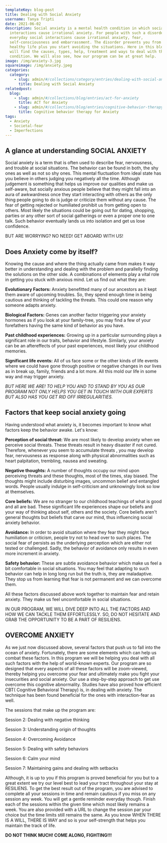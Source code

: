 ```yaml
---
templateKey: blog-post
title: Dealing with Social Anxiety
username: Tanya Tripti
date: 2021-06-02
description: Social anxiety is a mental health condition in which social
  interactions cause irrational anxiety. For people with such a disorder,
  everyday social interactions cause irrational anxiety, fear,
  self-consciousness and embarrassment. The disorder prevents you from living a
  healthy life plus you start avoiding the situations. Here in this blog, we
  will find the causes, types, help, treatment and ways to deal with the
  condition. We will also see, how our program can be at great help.
image: /img/anxiety-3.jpg
squareimage: /img/anxiety.jpeg
categories:
  category:
    - slug: admin/#/collections/category/entries/dealing-with-social-anxiety?ref=workflow
      title: Dealing with Social Anxiety
relatedpost:
  blog:
    - slug: admin/#/collections/blog/entries/act-for-anxiety
      title: ACT for Anxiety
    - slug: admin/#/collections/blog/entries/cognitive-behavior-therapy-cbt-for-anxiety
      title: Cognitive behavior therapy for Anxiety
tags:
  - Anxiety
  - Societal-fear
  - Imperfections
---
```

<!--StartFragment-->

## **A glance at understanding SOCIAL ANXIETY**

Social anxiety is a term that is often used to describe fear, nervousness, and trouble at social situations. The behavior can be found in both, the shy ones as well as not so shy ones. This mental fluctuation from ideal state has you believe in others judging you negatively all the time. Although judgement is something that helps us improve our qualities and make us self-aware, but socially anxious people believe that they might fall into an aura of awkwardness once they start interacting with others as the only thing people going to do is judge or criticize them without any cause. The fear of getting rejected or humiliated prohibit us from getting open to others. Most likely the situations could be going out for dating, shopping, parties or any other sort of social gatherings or even a proper one to one talk. Such behavior eventually lands us into isolation and get us lose confidence. 

BUT ARE WORRYING? NO NEED! GET ABOARD WITH US!

## Does Anxiety come by itself?

Knowing the cause and where the thing actually came from makes it way better in understanding and dealing with the problem and parallelly finding the solutions on the other side. A combinations of elements play a vital role in getting you stuck with anxious mind. Let us find out what they are:

**Evolutionary Factors:** Anxiety benefitted many of our ancestors as it kept them aware of upcoming troubles. So, they spend enough time in being cautious and thinking of tackling the threats. This could one reason why someone adapts anxiety.

**Biological Factors:** Genes can another factor triggering your anxiety hormones as if you look at your family-tree, you may find a few of your forefathers having the same kind of behavior as you have.

**Past childhood experiences:** Growing up in a particular surrounding plays a significant role in our traits, behavior and lifestyle. Similarly, your anxiety can be an aftereffects of your past experiences, most likely your childhood memories.

**Significant life events:** All of us face some or the other kinds of life events where we could have gone through positive or negative changes in our lives as in break up, family, friends and a lot more. All this mold our life in some way and may trigger anxiety.

*BUT HERE WE ARE! TO HELP YOU AND TO STAND BY YOU AS OUR PROGRAM NOT ONLY HELPS YOU GET IN TOUCH WITH OUR EXPERTS BUT ALSO HAS YOU GET RID OFF IRREGULARITIES.*

## **Factors that keep social anxiety going**

Having understood what anxiety is, it becomes important to know what factors keep the behavior awake. Let's know:

**Perception of social threat:** We are most likely to develop anxiety when we perceive social threats. These threats result in heavy disaster if not cured. Therefore, whenever you seem to accumulate threats , you may develop fear, nervousness as response along with physical abnormalities such as heart palpitation, trembling, nausea and sweating.

**Negative thoughts:** A number of thoughts occupy our mind upon perceiving threats and these thoughts, most of the times, stay biased. The thoughts might include disturbing images, uncommon belief and entangled words. People usually indulge in self-criticism and unknowingly look so low at themselves.

**Core beliefs:** We are no stranger to our childhood teachings of what is good and all are bad. These significant life experiences shape our beliefs and your way of thinking about self, others and the society. Core beliefs aren't general thoughts but beliefs that carve our mind, thus influencing social anxiety behavior.

**Avoidance:** In order to avoid situation where they fear they might face humiliation or criticism, people try not to head over to such places. The social fear of persists as the underlying perception which are either not tested or challenged. Sadly, the behavior of avoidance only results in even more increment in anxiety.

**Safety behavior:** These are subtle avoidance behavior which make us feel a bit comfortable in social situations. You may feel that adapting to such behavior can help in long long run but the truth is, they are maladaptive. They stop us from learning that fear is not permanent and we can overcome them.

All these factors discussed above work together to maintain fear and retain anxiety. They make us feel uncomfortable in social situations. 

IN OUR PROGRAM, WE WILL DIVE DEEP INTO ALL THE FACTORS AND HOW WE CAN TACKLE THEM EFFORTLESSLY. SO, DO NOT HESITATE AND GRAB THE OPPORTUNITY TO BE A PART OF RESILIENS.

## **OVERCOME ANXIETY**

As we just now discussed above, several factors that push us to fall into the ocean of anxiety. Fortunately, there are some elements which can help us combat these factors. In this program we will be helping you deal with all such factors with the help of world-known experts. Our program are so designed that every aspects of all these factors will be zoom-viewed, thereby helping you overcome your fear and ultimately make you fight your insecurities and social anxiety. Our use a step-by-step approach to get use overcome this cognitive abnormality. Studies have also proved how efficient CBT( Cognitive Behavioral Therapy) is, in dealing with anxiety. The technique has been found beneficial for the ones with interaction-fear as well.

The sessions that make up the program are: 

Session 2: Dealing with negative thinking

Session 3: Understanding origin of thoughts

Session 4: Overcoming Avoidance 

Session 5: Dealing with safety behaviors 

Session 6: Calm your mind 

Session 7: Maintaining gains and dealing with setbacks

Although, it is up to you if this program is proved beneficial for you but to a great extent we try our level best to lead your tract throughout your stay at RESILIENS. To get the best result out of the program, you are advised to complete all your sessions in time and remain cautious if you miss on any session any week. You will get a gentle reminder everyday though. Finish each of the sessions within the given time which most likely remains a week. You are also provided with a URL to change the session par your choice but the time limits still remains the same. As you know WHEN THERE IS A WILL, THERE IS  WAY and so is your self-strength that helps you maintain the track of life.

**DO NOT THINK MUCH! COME ALONG, FIGHTING!!!**

<!--EndFragment-->